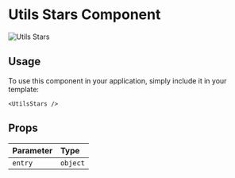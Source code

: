 # Utils Stars Component

![Utils Stars](/UtilsStars.png)


## Usage

To use this component in your application, simply include it in your template:

```
<UtilsStars />
```

## Props

| Parameter | Type     |
| :-------- | :------- |
| `entry`      | `object`|
